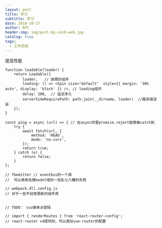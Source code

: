 ```yaml
---
layout: post
title: 学习
subtitle: 学习
date: 2018-10-27
author: NYC
header-img: img/post-bg-ios9-web.jpg
catalog: true
tags:
  - 工作总结
---
```


提高性能

    function loadable(loader) {
        return Loadable({
            loader,   // 按需的组件
            loading: () => <Spin size="default"  style={{ margin: '30% auto', display: 'block' }} />, // loading组件
            delay: 200,  // 延迟多久
            serverSideRequirePath: path.join(__dirname, loader)  //服务端渲染
        });
    }

    const ping = async (url) => { // 在async的里promise.reject能够被catch到
        try {
            await fetch(url, {
                method: 'HEAD',
                mode: 'no-cors',
            });
            return true;
        } catch (e) {
            return false;
        }
    };

    // fbemitter // eventbus的一个库
    //  可以用来处理model啥的一些乱七八糟的东西

    // webpack.dll.config.js
    // 对于一些不经常更新的组件库


    // TODO： sso做单点登陆

    // import { renderRoutes } from 'react-router-config';
    // react-router v4提供的，可以类似vue-router的配置

